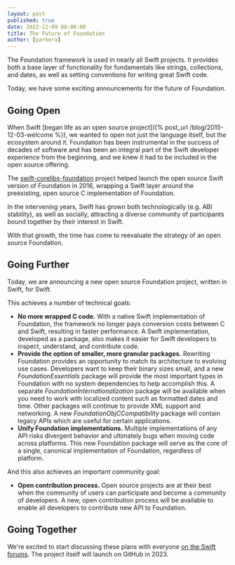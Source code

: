 ```yaml
---
layout: post
published: true
date: 2022-12-09 08:00:00
title: The Future of Foundation
author: [parkera]
---
```


The Foundation framework is used in nearly all Swift projects. It provides both a base layer of functionality for fundamentals like strings, collections, and dates, as well as setting conventions for writing great Swift code.

Today, we have some exciting announcements for the future of Foundation.

## Going Open
When Swift [began life as an open source project]({% post_url /blog/2015-12-03-welcome %}), we wanted to open not just the language itself, but the ecosystem around it. Foundation has been instrumental in the success of decades of software and has been an integral part of the Swift developer experience from the beginning, and we knew it had to be included in the open source offering.

The [swift-corelibs-foundation](https://github.com/apple/swift-corelibs-foundation) project helped launch the open source Swift version of Foundation in 2016, wrapping a Swift layer around the preexisting, open source C implementation of Foundation.

In the intervening years, Swift has grown both technologically (e.g. ABI stability), as well as socially, attracting a diverse community of participants bound together by their interest in Swift.

With that growth, the time has come to reevaluate the strategy of an open source Foundation.

## Going Further
Today, we are announcing a new open source Foundation project, written in Swift, for Swift.

This achieves a number of technical goals:
* **No more wrapped C code.** With a native Swift implementation of Foundation, the framework no longer pays conversion costs between C and Swift, resulting in faster performance. A Swift implementation, developed as a package, also makes it easier for Swift developers to inspect, understand, and contribute code.
* **Provide the option of smaller, more granular packages.** Rewriting Foundation provides an opportunity to match its architecture to evolving use cases. Developers want to keep their binary sizes small, and a new _FoundationEssentials_ package will provide the most important types in Foundation with no system dependencies to help accomplish this. A separate _FoundationInternationalization_ package will be available when you need to work with localized content such as formatted dates and time. Other packages will continue to provide XML support and networking. A new _FoundationObjCCompatibility_ package will contain legacy APIs which are useful for certain applications.
* **Unify Foundation implementations.** Multiple implementations of any API risks divergent behavior and ultimately bugs when moving code across platforms. This new Foundation package will serve as the core of a single, canonical implementation of Foundation, regardless of platform.

And this also achieves an important community goal:
* **Open contribution process.** Open source projects are at their best when the community of users can participate and become a community of developers. A new, open contribution process will be available to enable all developers to contribute new API to Foundation.

## Going Together
We're excited to start discussing these plans with everyone [on the Swift forums](https://forums.swift.org/t/what-s-next-for-foundation/61939). The project itself will launch on GitHub in 2023.
